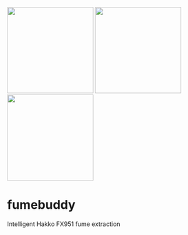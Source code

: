 <img src="https://github.com/gcormier/fumebuddy/blob/master/docs/board-3d.png?raw=true" height="200px" />
<img src="https://github.com/gcormier/fumebuddy/blob/master/docs/back-1.png?raw=true" height="200px" />
<img src="https://github.com/gcormier/fumebuddy/blob/master/docs/back-2.png?raw=true" height="200px" />

# fumebuddy
Intelligent Hakko FX951 fume extraction
